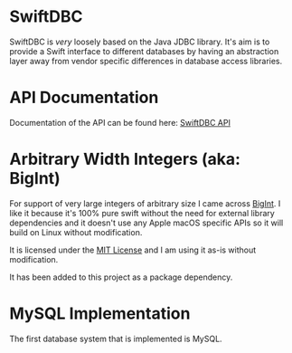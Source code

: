 # SwiftDBC
SwiftDBC is _very_ loosely based on the Java JDBC library. It's aim is to provide a Swift interface to different databases by having an abstraction layer away from vendor specific differences in
database access libraries.

# API Documentation
Documentation of the API can be found here: [SwiftDBC API](http://galenrhodes.com/SwiftDBC/)

# Arbitrary Width Integers (aka: BigInt)
For support of very large integers of arbitrary size I came across [BigInt](https://github.com/attaswift/BigInt). I like it because it's 100% pure swift without the need for external library
dependencies and it doesn't use any Apple macOS specific APIs so it will build on Linux without modification.

It is licensed under the [MIT License](https://github.com/attaswift/BigInt/blob/master/LICENSE.md) and I am using it as-is without modification.

It has been added to this project as a package dependency.

# MySQL Implementation
The first database system that is implemented is MySQL.

